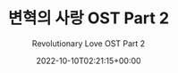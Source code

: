 ---
title: "변혁의 사랑 OST Part 2"
subtitle: "Revolutionary Love OST Part 2"
description: "OST"
icon: "library_music"
weight: 6300000000
date: 2022-10-10T02:21:15+00:00
lastmod: 2022-10-10T02:21:15+00:00
draft: false
images: []
---